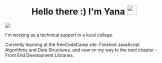 <h1 align="center";font-size: 16px> Hello there :) I'm Yana  <img src="https://i.imgur.com/u8HivgI.gif" width="30px"> </h1>
<p align="center"> 
  
<a href="https://www.linkedin.com/in/yana-brushtein-41a98619b" rel="nofollow"><img src="https://img.shields.io/badge/-Me on LINKEDIN-blue" style="max-width: 100%;">
</a>  
  
I'm working as a technical support in a local college.

Currently learning at the freeCodeCamp site.
Finished JavaScript Algorithms and Data Structures, and now on my way to the next chapter - Front End Development Libraries.

</p>
